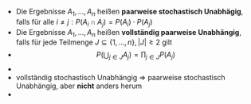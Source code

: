 - Die Ergebnisse $A_1,...,A_{n}$ heißen **paarweise stochastisch Unabhägig**, falls für alle $i\neq j:P\left(A_{i}\cap A_{j}\right)=P\left(A_{i}\right)\cdot P\left(A_{j}\right)$
- Die Ergebnisse $A_1,...,A_{n}$ heißen **vollständig paarweise Unabhängig**, falls für jede Teilmenge $J\subseteq\left\lbrace1,...,n\right\rbrace,\left|J\right|\geq2$ gilt
- $$P\left(\bigcup_{j\in J}A_{j}\right)=\prod_{j\in J}P\left(A_{j}\right)$$
-
- vollständig stochastisch Unabhängig => paarweise stochastisch Unabhängig, aber **nicht** anders herum
-